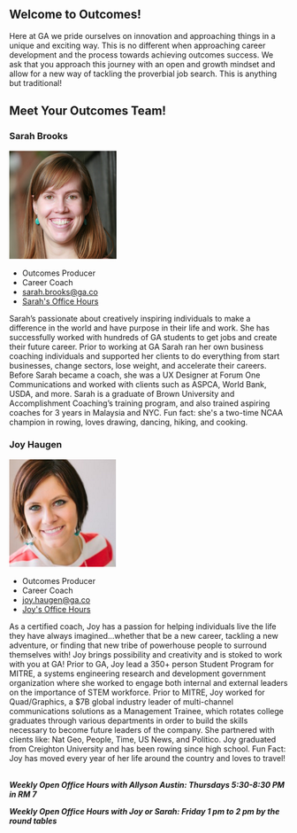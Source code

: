 ## Welcome to Outcomes! 

Here at GA we pride ourselves on innovation and approaching things in a unique and exciting way. This is no different when approaching career development and the process towards achieving outcomes success. We ask that you approach this journey with an open and growth mindset and allow for a new way of tackling the proverbial job search. This is anything but traditional!

## Meet Your Outcomes Team!

### Sarah Brooks
![Sarah Brooks](/assets/sarahbrooks.jpg)
- Outcomes Producer
- Career Coach
- [sarah.brooks@ga.co](mailto:sarah.brooks@ga.co)
- [Sarah's Office Hours](https://calendar.google.com/calendar/selfsched?sstoken=UU51a0hzZWhMYWEzfGRlZmF1bHR8OTdmMmNjZTAxMmY2ZTliNzlkMjY1MmExZWE0ZTZiYTY)

Sarah’s passionate about creatively inspiring individuals to make a difference in the world and have purpose in their life and work. She has successfully worked with hundreds of GA students to get jobs and create their future career. Prior to working at GA Sarah ran her own business coaching individuals and supported her clients to do everything from start businesses, change sectors, lose weight, and accelerate their careers. Before Sarah became a coach, she was a UX Designer at Forum One Communications and worked with clients such as ASPCA, World Bank, USDA, and more. Sarah is a graduate of Brown University and Accomplishment Coaching’s training program, and also trained aspiring coaches for 3 years in Malaysia and NYC. Fun fact: she's a two-time NCAA champion in rowing, loves drawing, dancing, hiking, and cooking. 

### Joy Haugen
![Joy Haugen](/assets/joyhaugen.png)
- Outcomes Producer
- Career Coach
- [joy.haugen@ga.co](mailto:joy.haugen)
- [Joy's Office Hours](https://calendar.google.com/calendar/selfsched?sstoken=UUhjY1U5MFVhS1YzfGRlZmF1bHR8YzI3Yzc5YjBjMzBkYTBhZTY1MDFlY2U1ZjQwZWNmYmI)

As a certified coach, Joy has a passion for helping individuals live the life they have always imagined...whether that be a new career, tackling a new adventure, or finding that new tribe of powerhouse people to surround themselves with! Joy brings possibility and creativity and is stoked to work with you at GA! Prior to GA, Joy lead a 350+ person Student Program for MITRE, a systems engineering research and development government organization where she worked to engage both internal and external leaders on the importance of STEM workforce. Prior to MITRE, Joy worked for Quad/Graphics, a $7B global industry leader of multi-channel communications solutions as a Management Trainee, which rotates college graduates through various departments in order to build the skills necessary to become future leaders of the company. She partnered with clients like: Nat Geo, People, Time, US News, and Politico. Joy graduated from Creighton University and has been rowing since high school. Fun Fact: Joy has moved every year of her life around the country and loves to travel!  

**_Weekly Open Office Hours with Allyson Austin: Thursdays 5:30-8:30 PM  in RM 7_**

**_Weekly Open Office Hours with Joy or Sarah: Friday 1 pm to 2 pm by the round tables_**
